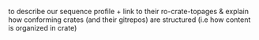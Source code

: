 to describe our sequence profile + link to their ro-crate-topages & explain how conforming crates (and their gitrepos) are structured (i.e how content is organized in crate)
